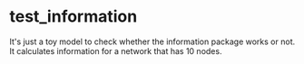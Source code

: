 # test_information
It's just a toy model to check whether the information package works or not. It calculates information for a network that has 10 nodes.
